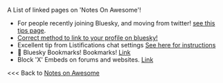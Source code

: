 A List of linked pages on 'Notes On Awesome'!

  - For people recently joining Bluesky, and moving from twitter! [see this tips page](/morepages/Tips-Moving-Xitter-to-Bluesky.md).
  - [Correct method to link to your profile on bluesky!](/morepages/Important-correct_method_to_link_your_profile.md)
  - Excellent tip from Listifications chat settings [See here for instructions](/morepages/Bluesky-Chat-TIP-Listifications.md)
  - 📌 Bluesky Bookmarks! Bookmarks! [Link](bookmarksbookmarks.md)
  - Block 'X' Embeds on forums and websites. [Link](/morepages/BlockXembeds.md)



<<< Back to [Notes on Awesome](/README.md)
